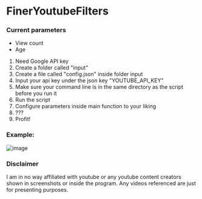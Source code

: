 # FinerYoutubeFilters

### Current parameters
* View count
* Age

1. Need Google API key
2. Create a folder called "input"
3. Create a file called "config.json" inside folder input
4. Input your api key under the json key "YOUTUBE_API_KEY"
5. Make sure your command line is in the same directory as the script before you run it
6. Run the script
7. Configure parameters inside main function to your liking
8. ???
9. Profit!

### Example:
![image](https://user-images.githubusercontent.com/32448050/113246330-b161cf80-926d-11eb-91dc-5b2cc1426051.png)

### Disclaimer
I am in no way affiliated with youtube or any youtube content creators shown in screenshots or inside the program.
Any videos referenced are just for presenting purposes.
